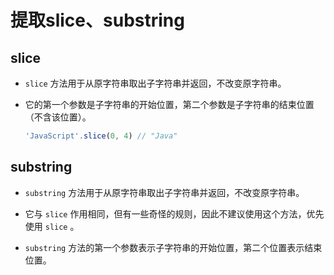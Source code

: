 # 提取slice、substring

## slice

  - `slice` 方法用于从原字符串取出子字符串并返回，不改变原字符串。

  - 它的第一个参数是子字符串的开始位置，第二个参数是子字符串的结束位置（不含该位置）。

    ```javascript
    'JavaScript'.slice(0, 4) // "Java"
    ```

## substring

  - `substring` 方法用于从原字符串取出子字符串并返回，不改变原字符串。

  - 它与 `slice` 作用相同，但有一些奇怪的规则，因此不建议使用这个方法，优先使用 `slice` 。

  - `substring` 方法的第一个参数表示子字符串的开始位置，第二个位置表示结束位置。
